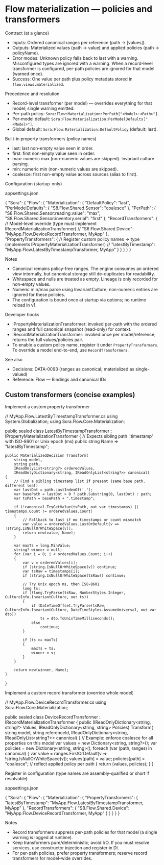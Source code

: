 # Flow materialization — policies and transformers

Contract (at a glance)
- Inputs: Ordered canonical ranges per reference (path → [values]).
- Outputs: Materialized values (path → value) and applied policies (path → policyName).
- Error modes: Unknown policy falls back to last with a warning. Misconfigured types are ignored with a warning. When a record-level transformer is configured, per-path policies are ignored for that model (warned once).
- Success: One value per path plus policy metadata stored in `flow.views.materialized`.

Precedence and resolution
- Record-level transformer (per model) — overrides everything for that model; single warning emitted.
- Per-path policy: `Sora:Flow:Materialization:PerPath["<Model>:<Path>"]`.
- Per-model default: `Sora:Flow:Materialization:PerModelDefaults["<Model>"]`.
- Global default: `Sora:Flow:Materialization:DefaultPolicy` (default: last).

Built-in property transformers (policy names)
- last: last non-empty value seen in order.
- first: first non-empty value seen in order.
- max: numeric max (non-numeric values are skipped). Invariant culture parsing.
- min: numeric min (non-numeric values are skipped).
- coalesce: first non-empty value across sources (alias to first).

Configuration (startup-only)

appsettings.json

{
  "Sora": {
    "Flow": {
      "Materialization": {
        "DefaultPolicy": "last",
        "PerModelDefaults": {
          "S8.Flow.Shared.Sensor": "coalesce"
        },
        "PerPath": {
          "S8.Flow.Shared.Sensor:reading.value": "max",
          "S8.Flow.Shared.Sensor:inventory.serial": "first"
        },
        "RecordTransformers": {
          // Model-level override (type must implement IRecordMaterializationTransformer)
          // "S8.Flow.Shared.Device": "MyApp.Flow.DeviceRecordTransformer, MyApp"
        },
        "PropertyTransformers": {
          // Register custom policy names → type (implements IPropertyMaterializationTransformer)
          // "latestByTimestamp": "MyApp.Flow.LatestByTimestampTransformer, MyApp"
        }
      }
    }
  }
}

Notes
- Canonical remains policy-free ranges. The engine consumes an ordered view internally, but canonical storage still de-duplicates for readability.
- Whitespace and nulls are treated as empty. Lineage is only recorded for non-empty values.
- Numeric min/max parse using InvariantCulture; non-numeric entries are ignored for these policies.
- The configuration is bound once at startup via options; no runtime reload in v1.

Developer hooks
- IPropertyMaterializationTransformer: invoked per-path with the ordered ranges and full canonical snapshot (read-only) for context.
- IRecordMaterializationTransformer: invoked once per model/reference; returns the full values/policies pair.
- To enable a custom policy name, register it under `PropertyTransformers`. To override a model end-to-end, use `RecordTransformers`.

See also
- Decisions: DATA-0063 (ranges as canonical; materialized as single-valued)
- Reference: Flow — Bindings and canonical IDs

## Custom transformers (concise examples)

Implement a custom property transformer

// MyApp.Flow.LatestByTimestampTransformer.cs
using System.Globalization;
using Sora.Flow.Core.Materialization;

public sealed class LatestByTimestampTransformer : IPropertyMaterializationTransformer
{
    // Expects sibling path '<base>.timestamp' with ISO-8601 or Unix epoch (ms)
    public string Name => "latestByTimestamp";

    public MaterializedDecision Transform(
        string model,
        string path,
        IReadOnlyList<string?> orderedValues,
        IReadOnlyDictionary<string, IReadOnlyList<string?>> canonical)
    {
        // Find a sibling timestamp list if present (same base path, different leaf)
        var lastDot = path.LastIndexOf('.');
        var basePath = lastDot > 0 ? path.Substring(0, lastDot) : path;
        var tsPath = basePath + ".timestamp";

        if (!canonical.TryGetValue(tsPath, out var timestamps) || timestamps.Count != orderedValues.Count)
        {
            // Fallback to last if no timestamps or count mismatch
            var value = orderedValues.LastOrDefault(v => !string.IsNullOrWhiteSpace(v));
            return new(value, Name);
        }

        var maxTs = long.MinValue;
        string? winner = null;
        for (var i = 0; i < orderedValues.Count; i++)
        {
            var v = orderedValues[i];
            if (string.IsNullOrWhiteSpace(v)) continue;
            var tsRaw = timestamps[i];
            if (string.IsNullOrWhiteSpace(tsRaw)) continue;

            // Try Unix epoch ms, then ISO-8601
            long ts;
            if (!long.TryParse(tsRaw, NumberStyles.Integer, CultureInfo.InvariantCulture, out ts))
            {
                if (DateTimeOffset.TryParse(tsRaw, CultureInfo.InvariantCulture, DateTimeStyles.AssumeUniversal, out var dto))
                    ts = dto.ToUnixTimeMilliseconds();
                else
                    continue;
            }

            if (ts >= maxTs)
            {
                maxTs = ts;
                winner = v;
            }
        }

        return new(winner, Name);
    }
}

Implement a custom record transformer (override whole model)

// MyApp.Flow.DeviceRecordTransformer.cs
using Sora.Flow.Core.Materialization;

public sealed class DeviceRecordTransformer : IRecordMaterializationTransformer
{
    public (IReadOnlyDictionary<string, string?> Values, IReadOnlyDictionary<string, string> Policies) Transform(
        string model,
        string referenceId,
        IReadOnlyDictionary<string, IReadOnlyList<string?>> canonical)
    {
        // Example: enforce coalesce for all properties on this model
        var values = new Dictionary<string, string?>();
        var policies = new Dictionary<string, string>();
        foreach (var (path, ranges) in canonical)
        {
            var value = ranges.FirstOrDefault(v => !string.IsNullOrWhiteSpace(v));
            values[path] = value;
            policies[path] = "coalesce"; // reflect applied policy per path
        }
        return (values, policies);
    }
}

Register in configuration (type names are assembly-qualified or short if resolvable)

appsettings.json

{
  "Sora": {
    "Flow": {
      "Materialization": {
        "PropertyTransformers": {
          "latestByTimestamp": "MyApp.Flow.LatestByTimestampTransformer, MyApp"
        },
        "RecordTransformers": {
          "S8.Flow.Shared.Device": "MyApp.Flow.DeviceRecordTransformer, MyApp"
        }
      }
    }
  }
}

Notes
- Record transformers suppress per-path policies for that model (a single warning is logged at runtime).
- Keep transformers pure/deterministic; avoid I/O. If you must resolve services, use constructor injection and register in DI.
- For per-path policies, prefer property transformers; reserve record transformers for model-wide overrides.
